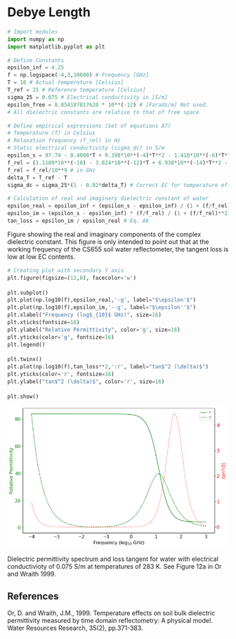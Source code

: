 # Debye Length


```python
# Import modules
import numpy as np
import matplotlib.pyplot as plt

```


```python
# Define Constants
epsilon_inf = 4.25
f = np.logspace(-4,3,10000) # Frequency [GHz]
T = 10 # Actual temperature [Celsius]
T_ref = 25 # Reference temperature [Celsius]
sigma_25 = 0.075 # Electrical conductivity in [S/m] 
epsilon_free = 8.854187817620 * 10**(-12) # [Farads/m] Not used. 
# All dielectric constants are relative to that of free space

```


```python
# Define empirical expressions (Set of equations A7)
# Temperature (T) in Celsius
# Relaxation frequency (f_rel) in Hz
# Static electrical conductivity (sigma_dc) in S/m
epsilon_s = 87.74 - 0.4008*T + 9.398*10**(-4)*T**2 - 1.410*10**(-6)*T**3
f_rel = (1.1109*10**(-10) - 3.824*10**(-12)*T + 6.938*10**(-14)*T**2 - 5.096*10**(-16)*T**3)**(-1) # in Hz (Or and Wraith made a typo on the exponent of the last term)
f_rel = f_rel/10**9 # in GHz
delta_T = T_ref - T
sigma_dc = sigma_25*(1 - 0.02*delta_T) # Correct EC for temperature effects

```


```python
# Calculation of real and imaginary dielectric constant of water
epsilon_real = epsilon_inf + (epsilon_s - epsilon_inf) / (1 + (f/f_rel)**2) # Eq. A4
epsilon_im = (epsilon_s - epsilon_inf) * (f/f_rel) / (1 + (f/f_rel)**2) + sigma_dc/(2*np.pi*f*1) # Eq. A5
tan_loss = epsilon_im / epsilon_real # Eq. A6

```

Figure showing the real and imaginary components of the complex dielectric constant. This figure is only intended to point out that at the working frequency of the CS655 soil water reflectometer, the tangent loss is low at low EC contents.



```python
# Creating plot with secondary Y axis
plt.figure(figsize=(12,8), facecolor='w')

plt.subplot()
plt.plot(np.log10(f),epsilon_real,'-g', label="$\epsilon'$")
plt.plot(np.log10(f),epsilon_im,'--g', label="$\epsilon''$")
plt.xlabel("Frequency (log$_{10}$ GHz)", size=16)
plt.xticks(fontsize=16)
plt.ylabel("Relative Permittivity", color='g', size=16)
plt.yticks(color='g', fontsize=16)
plt.legend()

plt.twinx()
plt.plot(np.log10(f),tan_loss**2,':r', label="tan$^2 (\delta)$")
plt.yticks(color='r', fontsize=16)
plt.ylabel("tan$^2 (\delta)$", color='r', size=16)

plt.show()
```


![png](debye_files/debye_6_0.png)


Dielectric permittivity spectrum and loss tangent for water with electrical conductivioty of 0.075 S/m
at temperatures of 283 K. See Figure 12a in Or and Wraith 1999.

## References

Or, D. and Wraith, J.M., 1999. Temperature effects on soil bulk dielectric permittivity measured by time domain reflectometry: A physical model. Water Resources Research, 35(2), pp.371-383.
